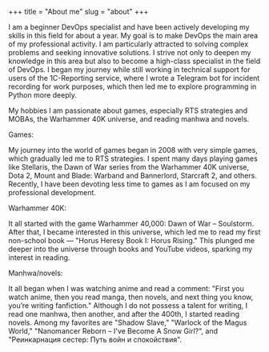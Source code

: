 +++
title = "About me"
slug = "about"
+++



I am a beginner DevOps specialist and have been actively developing my skills in this field for about a year. My goal is to make DevOps the main area of my professional activity. I am particularly attracted to solving complex problems and seeking innovative solutions. I strive not only to deepen my knowledge in this area but also to become a high-class specialist in the field of DevOps. I began my journey while still working in technical support for users of the 1C-Reporting service, where I wrote a Telegram bot for incident recording for work purposes, which then led me to explore programming in Python more deeply.

My hobbies 
I am passionate about games, especially RTS strategies and MOBAs, the Warhammer 40K universe, and reading manhwa and novels. 

Games:

 My journey into the world of games began in 2008 with very simple games, which gradually led me to RTS strategies. I spent many days playing games like Stellaris, the Dawn of War series from the Warhammer 40K universe, Dota 2, Mount and Blade: Warband and Bannerlord, Starcraft 2, and others. Recently, I have been devoting less time to games as I am focused on my professional development. 

Warhammer 40K: 

It all started with the game Warhammer 40,000: Dawn of War – Soulstorm. After that, I became interested in this universe, which led me to read my first non-school book — "Horus Heresy Book I: Horus Rising." This plunged me deeper into the universe through books and YouTube videos, sparking my interest in reading. 


Manhwa/novels: 

It all began when I was watching anime and read a comment: "First you watch anime, then you read manga, then novels, and next thing you know, you’re writing fanfiction." Although I do not possess a talent for writing, I read one manhwa, then another, and after the 400th, I started reading novels. Among my favorites are "Shadow Slave," "Warlock of the Magus World," "Nanomancer Reborn – I've Become A Snow Girl?", and "Реинкарнация сестер: Путь войн и спокойствия".

